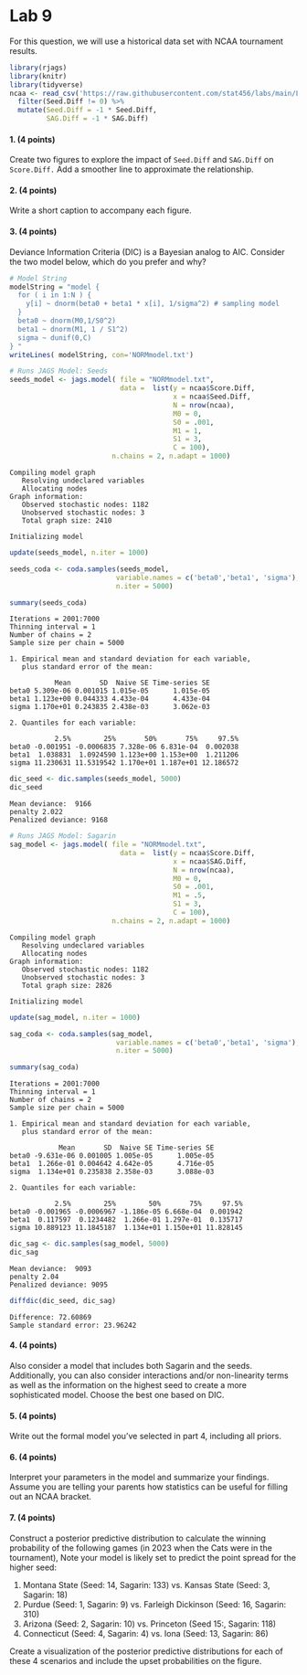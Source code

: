 # Lab 9


For this question, we will use a historical data set with NCAA
tournament results.

``` r
library(rjags)
library(knitr)
library(tidyverse)
ncaa <- read_csv('https://raw.githubusercontent.com/stat456/labs/main/Lab9_data.csv') %>%
  filter(Seed.Diff != 0) %>%
  mutate(Seed.Diff = -1 * Seed.Diff,
         SAG.Diff = -1 * SAG.Diff)
```

#### 1. (4 points)

Create two figures to explore the impact of `Seed.Diff` and `SAG.Diff`
on `Score.Diff.` Add a smoother line to approximate the relationship.

#### 2. (4 points)

Write a short caption to accompany each figure.

#### 3. (4 points)

Deviance Information Criteria (DIC) is a Bayesian analog to AIC.
Consider the two model below, which do you prefer and why?

``` r
# Model String
modelString = "model {
  for ( i in 1:N ) {
    y[i] ~ dnorm(beta0 + beta1 * x[i], 1/sigma^2) # sampling model
  }
  beta0 ~ dnorm(M0,1/S0^2)
  beta1 ~ dnorm(M1, 1 / S1^2)
  sigma ~ dunif(0,C)
} "
writeLines( modelString, con='NORMmodel.txt')
```

``` r
# Runs JAGS Model: Seeds
seeds_model <- jags.model( file = "NORMmodel.txt", 
                           data =  list(y = ncaa$Score.Diff, 
                                        x = ncaa$Seed.Diff,
                                        N = nrow(ncaa), 
                                        M0 = 0, 
                                        S0 = .001,
                                        M1 = 1, 
                                        S1 = 3, 
                                        C = 100),
                         n.chains = 2, n.adapt = 1000)
```

    Compiling model graph
       Resolving undeclared variables
       Allocating nodes
    Graph information:
       Observed stochastic nodes: 1182
       Unobserved stochastic nodes: 3
       Total graph size: 2410

    Initializing model

``` r
update(seeds_model, n.iter = 1000)

seeds_coda <- coda.samples(seeds_model, 
                          variable.names = c('beta0','beta1', 'sigma'), 
                          n.iter = 5000)

summary(seeds_coda)
```


    Iterations = 2001:7000
    Thinning interval = 1 
    Number of chains = 2 
    Sample size per chain = 5000 

    1. Empirical mean and standard deviation for each variable,
       plus standard error of the mean:

               Mean       SD  Naive SE Time-series SE
    beta0 5.309e-06 0.001015 1.015e-05      1.015e-05
    beta1 1.123e+00 0.044333 4.433e-04      4.433e-04
    sigma 1.170e+01 0.243835 2.438e-03      3.062e-03

    2. Quantiles for each variable:

               2.5%        25%       50%       75%     97.5%
    beta0 -0.001951 -0.0006835 7.328e-06 6.831e-04  0.002038
    beta1  1.038831  1.0924590 1.123e+00 1.153e+00  1.211206
    sigma 11.230631 11.5319542 1.170e+01 1.187e+01 12.186572

``` r
dic_seed <- dic.samples(seeds_model, 5000)
dic_seed
```

    Mean deviance:  9166 
    penalty 2.022 
    Penalized deviance: 9168 

``` r
# Runs JAGS Model: Sagarin
sag_model <- jags.model( file = "NORMmodel.txt", 
                           data =  list(y = ncaa$Score.Diff, 
                                        x = ncaa$SAG.Diff,
                                        N = nrow(ncaa), 
                                        M0 = 0, 
                                        S0 = .001,
                                        M1 = .5, 
                                        S1 = 3, 
                                        C = 100),
                         n.chains = 2, n.adapt = 1000)
```

    Compiling model graph
       Resolving undeclared variables
       Allocating nodes
    Graph information:
       Observed stochastic nodes: 1182
       Unobserved stochastic nodes: 3
       Total graph size: 2826

    Initializing model

``` r
update(sag_model, n.iter = 1000)

sag_coda <- coda.samples(sag_model, 
                          variable.names = c('beta0','beta1', 'sigma'), 
                          n.iter = 5000)

summary(sag_coda)
```


    Iterations = 2001:7000
    Thinning interval = 1 
    Number of chains = 2 
    Sample size per chain = 5000 

    1. Empirical mean and standard deviation for each variable,
       plus standard error of the mean:

                Mean       SD  Naive SE Time-series SE
    beta0 -9.631e-06 0.001005 1.005e-05      1.005e-05
    beta1  1.266e-01 0.004642 4.642e-05      4.716e-05
    sigma  1.134e+01 0.235838 2.358e-03      3.088e-03

    2. Quantiles for each variable:

               2.5%        25%        50%       75%     97.5%
    beta0 -0.001965 -0.0006967 -1.186e-05 6.668e-04  0.001942
    beta1  0.117597  0.1234482  1.266e-01 1.297e-01  0.135717
    sigma 10.889123 11.1845187  1.134e+01 1.150e+01 11.828145

``` r
dic_sag <- dic.samples(sag_model, 5000)
dic_sag
```

    Mean deviance:  9093 
    penalty 2.04 
    Penalized deviance: 9095 

``` r
diffdic(dic_seed, dic_sag)
```

    Difference: 72.60869
    Sample standard error: 23.96242

#### 4. (4 points)

Also consider a model that includes both Sagarin and the seeds.
Additionally, you can also consider interactions and/or non-linearity
terms as well as the information on the highest seed to create a more
sophisticated model. Choose the best one based on DIC.

#### 5. (4 points)

Write out the formal model you’ve selected in part 4, including all
priors.

#### 6. (4 points)

Interpret your parameters in the model and summarize your findings.
Assume you are telling your parents how statistics can be useful for
filling out an NCAA bracket.

#### 7. (4 points)

Construct a posterior predictive distribution to calculate the winning
probability of the following games (in 2023 when the Cats were in the
tournament), Note your model is likely set to predict the point spread
for the higher seed:

1.  Montana State (Seed: 14, Sagarin: 133) vs. Kansas State (Seed: 3,
    Sagarin: 18)
2.  Purdue (Seed: 1, Sagarin: 9) vs. Farleigh Dickinson (Seed: 16,
    Sagarin: 310)
3.  Arizona (Seed: 2, Sagarin: 10) vs. Princeton (Seed 15:, Sagarin:
    118)
4.  Connecticut (Seed: 4, Sagarin: 4) vs. Iona (Seed: 13, Sagarin: 86)

Create a visualization of the posterior predictive distributions for
each of these 4 scenarios and include the upset probabilities on the
figure.
